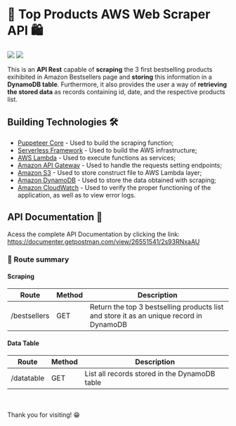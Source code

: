 # 🔎 Top Products AWS Web Scraper API 🛍
<img src="https://img.shields.io/badge/JavaScript-F7DF1E?style=for-the-badge&logo=javascript&logoColor=black">  <img src="https://img.shields.io/badge/Node.js-43853D?style=for-the-badge&logo=node.js&logoColor=white">

This is an **API Rest** capable of **scraping** the 3 first bestselling products exihibited in Amazon Bestsellers page and **storing** this information in a **DynamoDB table**. Furthermore, it also provides the user a way of **retrieving the stored data** as records containing id, date, and the respective products list.

## Building Technologies 🛠️
* [Puppeteer Core](https://www.npmjs.com/package/puppeteer-core) - Used to build the scraping function;
* [Serverless Framework](https://www.serverless.com/) - Used to build the AWS infrastructure;
* [AWS Lambda](https://aws.amazon.com/pt/lambda/) - Used to execute functions as services;
* [Amazon API Gateway](https://aws.amazon.com/pt/api-gateway/) - Used to handle the requests setting endpoints;
* [Amazon S3](https://aws.amazon.com/pt/s3/) - Used to store construct file to AWS Lambda layer;
* [Amazon DynamoDB](https://aws.amazon.com/pt/dynamodb/) - Used to store the data obtained with scraping;
* [Amazon CloudWatch](https://aws.amazon.com/pt/cloudwatch/) - Used to verify the proper functioning of the application, as well as to view error logs.


## API Documentation 📃
Acess the complete API Documentation by clicking the link: https://documenter.getpostman.com/view/26551541/2s93RNxaAU
### 📍 Route summary 
#### Scraping
| Route                | Method | Description                                                                            |
|----------------------|--------|----------------------------------------------------------------------------------------|
| /bestsellers         | GET    | Return the top 3 bestselling products list and store it as an unique record in DynamoDB|

#### Data Table
| Route                | Method | Description                                  |
|----------------------|--------|--------------------------------------------- |
| /datatable           | GET    | List all records stored in the DynamoDB table|

<br>
<br>
Thank you for visiting! 😁
